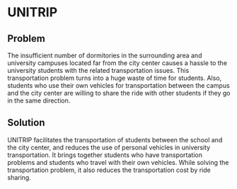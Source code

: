 # UNITRIP

## Problem
The insufficient number of dormitories in the surrounding area and university campuses located far from the city center causes a hassle to the university students with the related transportation issues. This transportation problem turns into a huge waste of time for students. Also, students who use their own vehicles for transportation between the campus and the city center are willing to share the ride with other students if they go in the same direction.

## Solution
UNITRIP facilitates the transportation of students between the school and the city center, and reduces the use of personal vehicles in university transportation.
It brings together students who have transportation problems and students who travel with their own vehicles.
While solving the transportation problem, it also reduces the transportation cost by ride sharing.

